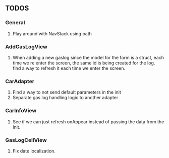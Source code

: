 
## TODOS

### General

1. Play around with NavStack using path

### AddGasLogView

1. When adding a new gaslog since the model for the form is a struct, each time we re enter the screen, the same id is being created for the log.
   find a way to refresh it each time we enter the screen.

### CarAdapter

1. Find a way to not send default parameters in the init
2. Separate gas log handling logic to another adapter

### CarInfoView

1. See if we can just refresh onAppear instead of passing the data from the init.

### GasLogCellView

1. Fix date localization.
